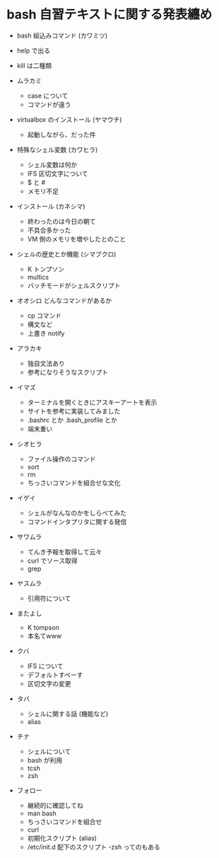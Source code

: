 # bash 自習テキストに関する発表纏め

- bash 組込みコマンド (カワミツ)
 - help で出る
 - kill は二種類

- ムラカミ
  - case について
  - コマンドが違う

- virtualbox のインストール (ヤマウチ)
  - 起動しながら、だった件

- 特殊なシェル変数 (カワヒラ)
  - シェル変数は何か
  - IFS 区切文字について
  - $ と # 
  - メモリ不足

- インストール (カネシマ)
  - 終わったのは今日の朝て
  - 不具合多かった
  - VM 側のメモリを増やしたとのこと

- シェルの歴史とか機能 (シマブクロ)
  - K トンプソン
  - multics
  - バッチモードがシェルスクリプト

- オオシロ どんなコマンドがあるか
  - cp コマンド
  - 構文など
  - 上書き notify 

- アラカキ
  - 独自文法あり
  - 参考になりそうなスクリプト

- イマズ
  - ターミナルを開くときにアスキーアートを表示
  - サイトを参考に実装してみました
  - .bashrc とか .bash_profile とか
  - 端末重い

- シオヒラ
  - ファイル操作のコマンド
  - sort
  - rm
  - ちっさいコマンドを組合せな文化

- イゲイ
  - シェルがなんなのかをしらべてみた
  - コマンドインタプリタに関する発信

- サワムラ
  - てんき予報を取得して云々
  - curl でソース取得
  - grep 

- ヤスムラ
  - 引用符について

- またよし
  - K tompson
  - 本名てwww

- クバ
  - IFS について
  - デフォルトすぺーす
  - 区切文字の変更

- タバ
  - シェルに関する話 (機能など)
  - alias

- チナ
  - シェルについて
  - bash が利用
  - tcsh
  - zsh

- フォロー
  - 継続的に確認してね
  - man bash
  - ちっさいコマンドを組合せ
  - curl
  - 初期化スクリプト (alias)
  - /etc/init.d 配下のスクリプト
  -zsh ってのもある
